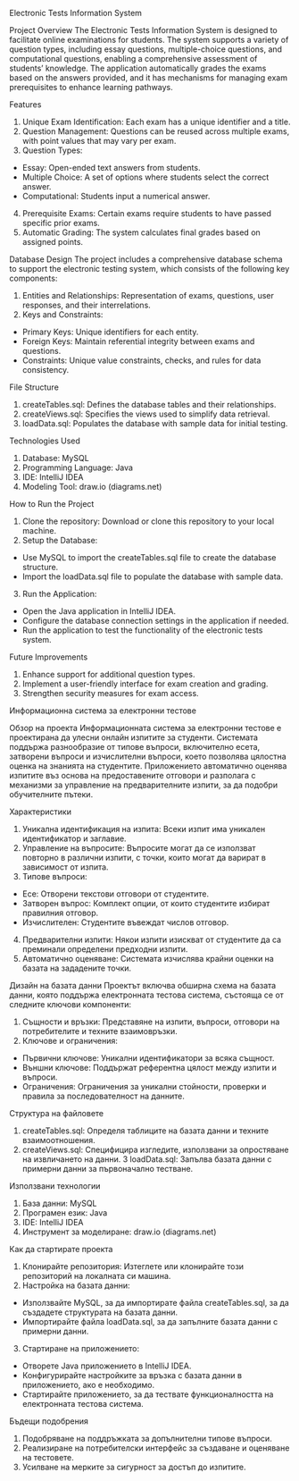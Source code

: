 Electronic Tests Information System

Project Overview
The Electronic Tests Information System is designed to facilitate online examinations for students. The system supports a variety of question types, including essay questions, multiple-choice questions, and computational questions, enabling a comprehensive assessment of students’ knowledge. The application automatically grades the exams based on the answers provided, and it has mechanisms for managing exam prerequisites to enhance learning pathways.

Features
1. Unique Exam Identification: Each exam has a unique identifier and a title.
2. Question Management: Questions can be reused across multiple exams, with point values that may vary per exam.
3. Question Types:
- Essay: Open-ended text answers from students.
- Multiple Choice: A set of options where students select the correct answer.
- Computational: Students input a numerical answer.
4. Prerequisite Exams: Certain exams require students to have passed specific prior exams.
5. Automatic Grading: The system calculates final grades based on assigned points.
  
Database Design
The project includes a comprehensive database schema to support the electronic testing system, which consists of the following key components:
1. Entities and Relationships: Representation of exams, questions, user responses, and their interrelations.
2. Keys and Constraints:
- Primary Keys: Unique identifiers for each entity.
- Foreign Keys: Maintain referential integrity between exams and questions.
- Constraints: Unique value constraints, checks, and rules for data consistency.

File Structure
1. createTables.sql: Defines the database tables and their relationships.
2. createViews.sql: Specifies the views used to simplify data retrieval.
3. loadData.sql: Populates the database with sample data for initial testing.

Technologies Used
1. Database: MySQL
2. Programming Language: Java
3. IDE: IntelliJ IDEA
4. Modeling Tool: draw.io (diagrams.net)

How to Run the Project
1. Clone the repository: Download or clone this repository to your local machine.
2. Setup the Database:
- Use MySQL to import the createTables.sql file to create the database structure.
- Import the loadData.sql file to populate the database with sample data.
3. Run the Application:
- Open the Java application in IntelliJ IDEA.
- Configure the database connection settings in the application if needed.
- Run the application to test the functionality of the electronic tests system.
  
Future Improvements
1. Enhance support for additional question types.
2. Implement a user-friendly interface for exam creation and grading.
3. Strengthen security measures for exam access.


Информационна система за електронни тестове

Обзор на проекта
Информационната система за електронни тестове е проектирана да улесни онлайн изпитите за студенти. Системата поддържа разнообразие от типове въпроси, включително есета, затворени въпроси и изчислителни въпроси, което позволява цялостна оценка на знанията на студентите. Приложението автоматично оценява изпитите въз основа на предоставените отговори и разполага с механизми за управление на предварителните изпити, за да подобри обучителните пътеки.

Характеристики
1. Уникална идентификация на изпита: Всеки изпит има уникален идентификатор и заглавие.
2. Управление на въпросите: Въпросите могат да се използват повторно в различни изпити, с точки, които могат да варират в зависимост от изпита.
3. Типове въпроси:
- Есе: Отворени текстови отговори от студентите.
- Затворен въпрос: Комплект опции, от които студентите избират правилния отговор.
- Изчислителен: Студентите въвеждат числов отговор.
4. Предварителни изпити: Някои изпити изискват от студентите да са преминали определени предходни изпити.
5. Автоматично оценяване: Системата изчислява крайни оценки на базата на зададените точки.

Дизайн на базата данни
Проектът включва обширна схема на базата данни, която поддържа електронната тестова система, състояща се от следните ключови компоненти:
1. Същности и връзки: Представяне на изпити, въпроси, отговори на потребителите и техните взаимовръзки.
2. Ключове и ограничения:
- Първични ключове: Уникални идентификатори за всяка същност.
- Външни ключове: Поддържат референтна цялост между изпити и въпроси.
- Ограничения: Ограничения за уникални стойности, проверки и правила за последователност на данните.

Структура на файловете
1. createTables.sql: Определя таблиците на базата данни и техните взаимоотношения.
2. createViews.sql: Специфицира изгледите, използвани за опростяване на извличането на данни.
3 loadData.sql: Запълва базата данни с примерни данни за първоначално тестване.

Използвани технологии
1. База данни: MySQL
2. Програмен език: Java
3. IDE: IntelliJ IDEA
4. Инструмент за моделиране: draw.io (diagrams.net)

Как да стартирате проекта
1. Клонирайте репозитория: Изтеглете или клонирайте този репозиторий на локалната си машина.
2. Настройка на базата данни:
- Използвайте MySQL, за да импортирате файла createTables.sql, за да създадете структурата на базата данни.
- Импортирайте файла loadData.sql, за да запълните базата данни с примерни данни.
3. Стартиране на приложението:
- Отворете Java приложението в IntelliJ IDEA.
- Конфигурирайте настройките за връзка с базата данни в приложението, ако е необходимо.
- Стартирайте приложението, за да тествате функционалността на електронната тестова система.

Бъдещи подобрения
1. Подобряване на поддръжката за допълнителни типове въпроси.
2. Реализиране на потребителски интерфейс за създаване и оценяване на тестовете.
3. Усилване на мерките за сигурност за достъп до изпитите.
